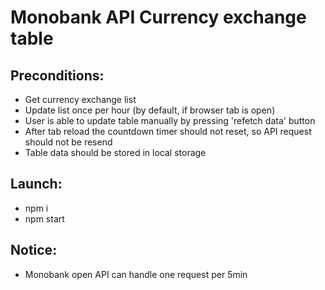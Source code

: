 # Monobank API Currency exchange table

## Preconditions:

- Get currency exchange list
- Update list once per hour (by default, if browser tab is open)
- User is able to update table manually by pressing 'refetch data' button
- After tab reload the countdown timer should not reset, so API request should not be resend
- Table data should be stored in local storage

## Launch:

- npm i
- npm start

## Notice:

- Monobank open API can handle one request per 5min
